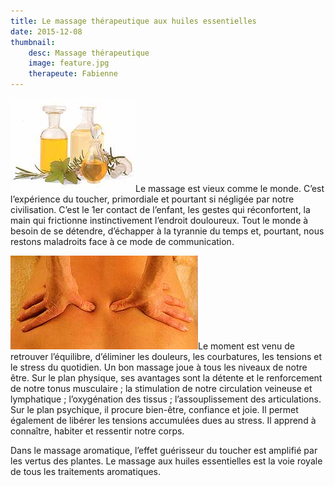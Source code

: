 ```yaml
---
title: Le massage thérapeutique aux huiles essentielles
date: 2015-12-08
thumbnail:
    desc: Massage thérapeutique
    image: feature.jpg
    therapeute: Fabienne
---
```


<img class="alignleft size-full wp-image-323" alt="huiles" src="./images/huiles.jpg" width="200" height="150" />Le massage est vieux comme le monde. C’est l’expérience du toucher, primordiale et pourtant si négligée par notre civilisation. C’est le 1er contact de l’enfant, les gestes qui réconfortent, la main qui frictionne instinctivement l’endroit douloureux. Tout le monde à besoin de se détendre, d’échapper à la tyrannie du temps et, pourtant, nous restons maladroits face à ce mode de communication.

<img class="alignright size-full wp-image-324" alt="mass1" src="./images/mass1.jpg" width="300" height="150" />Le moment est venu de retrouver l’équilibre, d’éliminer les douleurs, les courbatures, les tensions et le stress du quotidien. Un bon massage joue à tous les niveaux de notre être. Sur le plan physique, ses avantages sont la détente et le renforcement de notre tonus musculaire ; la stimulation de notre circulation veineuse et lymphatique ; l’oxygénation des tissus ; l’assouplissement des articulations. Sur le plan psychique, il procure bien-être, confiance et joie. Il permet également de libérer les tensions accumulées dues au stress. Il apprend à connaître, habiter et ressentir notre corps.

Dans le massage aromatique, l’effet guérisseur du toucher est amplifié par les vertus des plantes. Le massage aux huiles essentielles est la voie royale de tous les traitements aromatiques.
